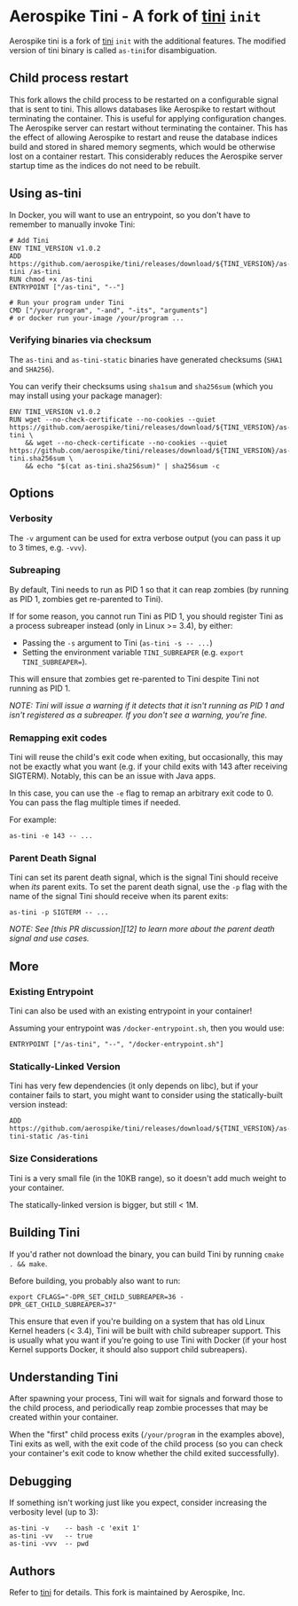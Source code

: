 <!--

#####################################
# THIS FILE IS AUTOGENERATED!       #
# Edit ./tpl/README.md.in instead   #
#####################################
                                                                                                         
-->


# Aerospike Tini - A fork of [tini](https://github.com/krallin/tini) `init`

Aerospike tini is a fork of [tini](https://github.com/krallin/tini) `init` with the additional features. The modified version of tini binary is called `as-tini`for disambiguation.

## Child process restart

This fork allows the child process to be restarted on a configurable signal that is sent to tini. This allows databases like Aerospike to restart without terminating the container. This is useful for applying configuration changes. The Aerospike server can restart without terminating the container. This has the effect of allowing Aerospike to restart and reuse the database indices build and stored in shared memory segments, which would be otherwise lost on a container restart. This considerably reduces the Aerospike server startup time as the indices do not need to be rebuilt.

## Using as-tini
In Docker, you will want to use an entrypoint, so you don't have to remember to manually invoke Tini:

    # Add Tini
    ENV TINI_VERSION v1.0.2
    ADD https://github.com/aerospike/tini/releases/download/${TINI_VERSION}/as-tini /as-tini
    RUN chmod +x /as-tini
    ENTRYPOINT ["/as-tini", "--"]

    # Run your program under Tini
    CMD ["/your/program", "-and", "-its", "arguments"]
    # or docker run your-image /your/program ...

 ### Verifying binaries via checksum ###

The `as-tini` and `as-tini-static` binaries have generated checksums (`SHA1` and `SHA256`).

You can verify their checksums using `sha1sum` and `sha256sum` (which you may install using
your package manager):

    ENV TINI_VERSION v1.0.2
    RUN wget --no-check-certificate --no-cookies --quiet https://github.com/aerospike/tini/releases/download/${TINI_VERSION}/as-tini \
        && wget --no-check-certificate --no-cookies --quiet https://github.com/aerospike/tini/releases/download/${TINI_VERSION}/as-tini.sha256sum \
        && echo "$(cat as-tini.sha256sum)" | sha256sum -c


## Options

### Verbosity ###

The `-v` argument can be used for extra verbose output (you can pass it up to
3 times, e.g. `-vvv`).


### Subreaping ###

By default, Tini needs to run as PID 1 so that it can reap zombies (by
running as PID 1, zombies get re-parented to Tini).

If for some reason, you cannot run Tini as PID 1, you should register Tini as
a process subreaper instead (only in Linux >= 3.4), by either:

  + Passing the `-s` argument to Tini (`as-tini -s -- ...`)
  + Setting the environment variable `TINI_SUBREAPER`
    (e.g. `export TINI_SUBREAPER=`).

This will ensure that zombies get re-parented to Tini despite Tini not running
as PID 1.

*NOTE: Tini will issue a warning if it detects that it isn't running as PID 1
and isn't registered as a subreaper. If you don't see a warning, you're fine.*


### Remapping exit codes ###

Tini will reuse the child's exit code when exiting, but occasionally, this may
not be exactly what you want (e.g. if your child exits with 143 after receiving
SIGTERM). Notably, this can be an issue with Java apps.

In this case, you can use the `-e` flag to remap an arbitrary exit code to 0.
You can pass the flag multiple times if needed.

For example:

```
as-tini -e 143 -- ...
```


### Parent Death Signal ###

Tini can set its parent death signal, which is the signal Tini should receive
when *its* parent exits. To set the parent death signal, use the `-p` flag with
the name of the signal Tini should receive when its parent exits:

```
as-tini -p SIGTERM -- ...
```

*NOTE: See [this PR discussion][12] to learn more about the parent death signal
and use cases.*


More
----

### Existing Entrypoint ###

Tini can also be used with an existing entrypoint in your container!

Assuming your entrypoint was `/docker-entrypoint.sh`, then you would use:

    ENTRYPOINT ["/as-tini", "--", "/docker-entrypoint.sh"]


### Statically-Linked Version ###

Tini has very few dependencies (it only depends on libc), but if your
container fails to start, you might want to consider using the statically-built
version instead:

    ADD https://github.com/aerospike/tini/releases/download/${TINI_VERSION}/as-tini-static /as-tini


### Size Considerations ###

Tini is a very small file (in the 10KB range), so it doesn't add much weight
to your container.

The statically-linked version is bigger, but still < 1M.


Building Tini
-------------

If you'd rather not download the binary, you can build Tini by running
`cmake . && make`.

Before building, you probably also want to run:

    export CFLAGS="-DPR_SET_CHILD_SUBREAPER=36 -DPR_GET_CHILD_SUBREAPER=37"

This ensure that even if you're building on a system that has old Linux Kernel
headers (< 3.4), Tini will be built with child subreaper support. This is
usually what you want if you're going to use Tini with Docker (if your host
Kernel supports Docker, it should also support child subreapers).


Understanding Tini
------------------

After spawning your process, Tini will wait for signals and forward those
to the child process, and periodically reap zombie processes that may be
created within your container.

When the "first" child process exits (`/your/program` in the examples above),
Tini exits as well, with the exit code of the child process (so you can
check your container's exit code to know whether the child exited
successfully).


Debugging
---------

If something isn't working just like you expect, consider increasing the
verbosity level (up to 3):

    as-tini -v    -- bash -c 'exit 1'
    as-tini -vv   -- true
    as-tini -vvv  -- pwd

## Authors
Refer to [tini](https://github.com/krallin/tini#authors) for details. This fork is maintained by Aerospike, Inc.
